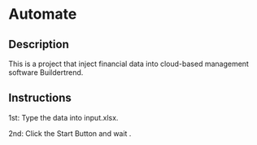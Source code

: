 # Automate
## Description
This is a project that inject financial data into cloud-based management software Buildertrend.
## Instructions
1st: Type the data into input.xlsx.

2nd: Click the Start Button and wait .

